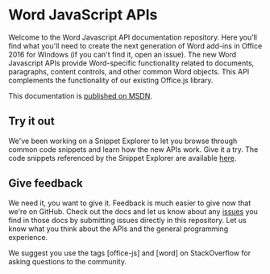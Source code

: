 # Word JavaScript APIs

Welcome to the Word Javascript API documentation repository. Here you'll find what you'll need to create the next generation of Word add-ins in Office 2016 for Windows (if you can't find it, open an issue). The new Word Javascript APIs provide Word-specific functionality related to documents, paragraphs, content controls, and other common Word objects. This API complements the functionality of our existing Office.js library. 

This documentation is [published on MSDN](https://msdn.microsoft.com/EN-US/library/office/mt616496.aspx). 

## Try it out

We've been working on a Snippet Explorer to let you browse through common code snippets and learn how the new APIs work. Give it a try. The code snippets referenced by the Snippet Explorer are available [here](https://officesnippetexplorer.azurewebsites.net/#/snippets/word). 

## Give feedback

We need it, you want to give it. Feedback is much easier to give now that we're on GitHub. Check out the docs and let us know about any [issues](https://github.com/OfficeDev/office-js-docs/issues) you find in those docs by submitting issues directly in this repository. Let us know what you think about the APIs and the general programming experience. 

We suggest you use the tags [office-js] and [word] on StackOverflow for asking questions to the community.